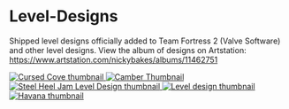# Level-Designs
Shipped level designs officially added to Team Fortress 2 (Valve Software) and other level designs.
View the album of designs on Artstation: https://www.artstation.com/nickybakes/albums/11462751 

[![Cursed Cove thumbnail](https://cdna.artstation.com/p/assets/covers/images/075/426/496/smaller_square/nick-baker-nick-baker-thumbnail.jpg?1714539777) ![Camber Thumbnail](https://cdnb.artstation.com/p/assets/covers/images/070/234/053/smaller_square/nick-baker-nick-baker-thumbnail.jpg?1702048655) ![Steel Heel Jam Level Design thumbnail](https://cdna.artstation.com/p/assets/covers/images/057/963/378/smaller_square/nick-baker-nick-baker-thumbnail.jpg?1673066877) ![Level design thumbnail](https://cdnb.artstation.com/p/assets/covers/images/058/105/619/smaller_square/nick-baker-nick-baker-thumbnail.jpg?1673391454) ![Havana thumbnail](https://cdnb.artstation.com/p/assets/covers/images/058/020/275/smaller_square/nick-baker-nick-baker-thumbnail.jpg?1673220155)](https://www.artstation.com/nickybakes/albums/11462751)
